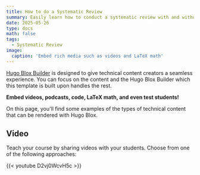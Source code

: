 ```yaml
---
title: How to do a Systematic Review
summary: Easily learn how to conduct a systematic review with and without generative artificial intelligence tools such as perplexity, notebookLM, Deepseek, or ChatGPT.
date: 2025-05-26
type: docs
math: false
tags:
  - Systematic Review
image:
  caption: 'Embed rich media such as videos and LaTeX math'
---
```


[Hugo Blox Builder](https://hugoblox.com) is designed to give technical content creators a seamless experience. You can focus on the content and the Hugo Blox Builder which this template is built upon handles the rest.

**Embed videos, podcasts, code, LaTeX math, and even test students!**

On this page, you'll find some examples of the types of technical content that can be rendered with Hugo Blox.

## Video

Teach your course by sharing videos with your students. Choose from one of the following approaches:

{{< youtube D2vj0WcvH5c >}}

